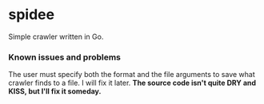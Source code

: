 # spidee
Simple crawler written in Go.

### Known issues and problems
The user must specify both the format and the file arguments to save what crawler finds to a file. 
I will fix it later.
**The source code isn't quite DRY and KISS, but I'll fix it someday.**
